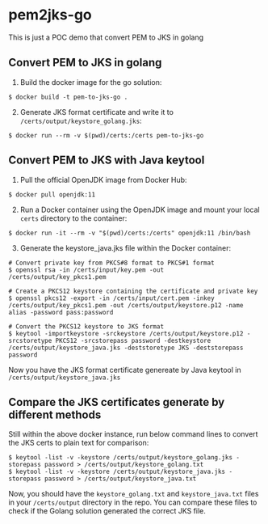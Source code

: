 # pem2jks-go
This is just a POC demo that convert PEM to JKS in golang

## Convert PEM to JKS in golang
1. Build the docker image for the go solution:
```
$ docker build -t pem-to-jks-go .
```
2. Generate JKS format certificate and write it to `/certs/output/keystore_golang.jks`:
```
$ docker run --rm -v $(pwd)/certs:/certs pem-to-jks-go
```

## Convert PEM to JKS with Java keytool
1. Pull the official OpenJDK image from Docker Hub:
```
$ docker pull openjdk:11
```
2. Run a Docker container using the OpenJDK image and mount your local `certs` directory to the container:
```
$ docker run -it --rm -v "$(pwd)/certs:/certs" openjdk:11 /bin/bash
```
3. Generate the keystore_java.jks file within the Docker container:
```
# Convert private key from PKCS#8 format to PKCS#1 format
$ openssl rsa -in /certs/input/key.pem -out /certs/output/key_pkcs1.pem

# Create a PKCS12 keystore containing the certificate and private key
$ openssl pkcs12 -export -in /certs/input/cert.pem -inkey /certs/output/key_pkcs1.pem -out /certs/output/keystore.p12 -name alias -password pass:password

# Convert the PKCS12 keystore to JKS format
$ keytool -importkeystore -srckeystore /certs/output/keystore.p12 -srcstoretype PKCS12 -srcstorepass password -destkeystore /certs/output/keystore_java.jks -deststoretype JKS -deststorepass password
```
Now you have the JKS format certificate genereate by Java keytool in `/certs/output/keystore_java.jks`

## Compare the JKS certificates generate by different methods
Still within the above docker instance, run below command lines to convert the JKS certs to plain text for comparison:
```
$ keytool -list -v -keystore /certs/output/keystore_golang.jks -storepass password > /certs/output/keystore_golang.txt
$ keytool -list -v -keystore /certs/output/keystore_java.jks -storepass password > /certs/output/keystore_java.txt
```
Now, you should have the `keystore_golang.txt` and `keystore_java.txt` files in your `/certs/output` directory in the repo. You can compare these files to check if the Golang solution generated the correct JKS file.
